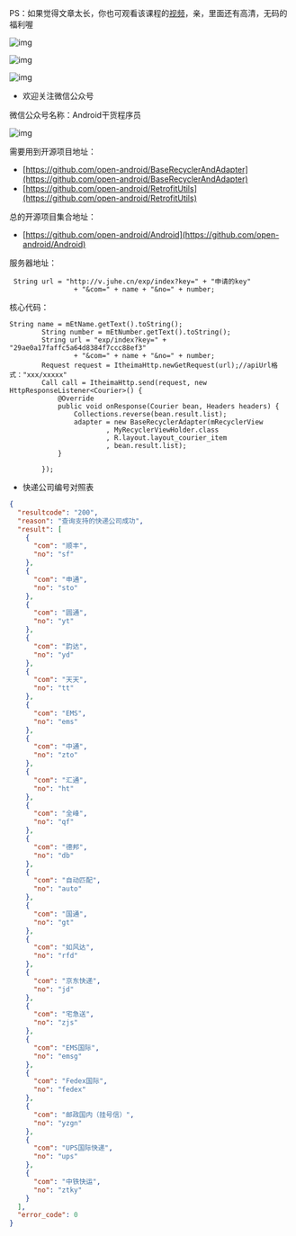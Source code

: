 PS：如果觉得文章太长，你也可观看该课程的[视频](http://v.qq.com/x/page/r03888wybmo.html)，亲，里面还有高清，无码的福利喔

![img](http://upload-images.jianshu.io/upload_images/4037105-2f0acb3f8902946e.png?imageMogr2/auto-orient/strip%7CimageView2/2/w/1240)

![img](http://upload-images.jianshu.io/upload_images/4037105-7cb4ca11a6b6c2f6.jpg?imageMogr2/auto-orient/strip%7CimageView2/2/w/1240)

![img](http://upload-images.jianshu.io/upload_images/4037105-1b6e93bd0c994c63.jpg?imageMogr2/auto-orient/strip%7CimageView2/2/w/1240)

- 欢迎关注微信公众号

微信公众号名称：Android干货程序员

![img](http://upload-images.jianshu.io/upload_images/4037105-8f737b5104dd0b5d.png?imageMogr2/auto-orient/strip%7CimageView2/2/w/1240)

需要用到开源项目地址：

- [https://github.com/open-android/BaseRecyclerAndAdapter](https://github.com/open-android/BaseRecyclerAndAdapter)
- [https://github.com/open-android/RetrofitUtils](https://github.com/open-android/RetrofitUtils)

总的开源项目集合地址：

- [https://github.com/open-android/Android](https://github.com/open-android/Android)

服务器地址：

```
 String url = "http://v.juhe.cn/exp/index?key=" + "申请的key"
                + "&com=" + name + "&no=" + number;
```

核心代码：

```
String name = mEtName.getText().toString();
        String number = mEtNumber.getText().toString();
        String url = "exp/index?key=" + "29ae0a17faffc5a64d8384f7ccc88ef3"
                + "&com=" + name + "&no=" + number;
        Request request = ItheimaHttp.newGetRequest(url);//apiUrl格式："xxx/xxxxx"
        Call call = ItheimaHttp.send(request, new HttpResponseListener<Courier>() {
            @Override
            public void onResponse(Courier bean, Headers headers) {
                Collections.reverse(bean.result.list);
                adapter = new BaseRecyclerAdapter(mRecyclerView
                        , MyRecyclerViewHolder.class
                        , R.layout.layout_courier_item
                        , bean.result.list);
            }

        });
```

- 快递公司编号对照表

```json
{
  "resultcode": "200",
  "reason": "查询支持的快递公司成功",
  "result": [
    {
      "com": "顺丰",
      "no": "sf"
    },
    {
      "com": "申通",
      "no": "sto"
    },
    {
      "com": "圆通",
      "no": "yt"
    },
    {
      "com": "韵达",
      "no": "yd"
    },
    {
      "com": "天天",
      "no": "tt"
    },
    {
      "com": "EMS",
      "no": "ems"
    },
    {
      "com": "中通",
      "no": "zto"
    },
    {
      "com": "汇通",
      "no": "ht"
    },
    {
      "com": "全峰",
      "no": "qf"
    },
    {
      "com": "德邦",
      "no": "db"
    },
    {
      "com": "自动匹配",
      "no": "auto"
    },
    {
      "com": "国通",
      "no": "gt"
    },
    {
      "com": "如风达",
      "no": "rfd"
    },
    {
      "com": "京东快递",
      "no": "jd"
    },
    {
      "com": "宅急送",
      "no": "zjs"
    },
    {
      "com": "EMS国际",
      "no": "emsg"
    },
    {
      "com": "Fedex国际",
      "no": "fedex"
    },
    {
      "com": "邮政国内（挂号信）",
      "no": "yzgn"
    },
    {
      "com": "UPS国际快递",
      "no": "ups"
    },
    {
      "com": "中铁快运",
      "no": "ztky"
    }
  ],
  "error_code": 0
}
```